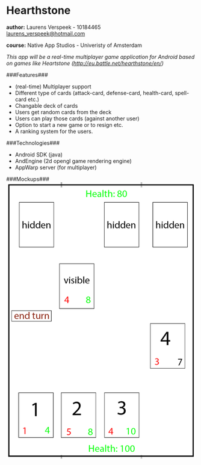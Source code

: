 Hearthstone
=======

**author:** Laurens Verspeek - 10184465<br>
            laurens_verspeek@hotmail.com

**course:** Native App Studios - Univeristy of Amsterdam

_This app will be a real-time multiplayer game application for Android based on games like Heartstone (http://eu.battle.net/hearthstone/en/)_


###Features###
- (real-time) Multiplayer support
- Different type of cards (attack-card, defense-card, health-card, spell-card etc.)
- Changable deck of cards
- Users get random cards from the deck
- Users can play those cards (against another user)
- Option to start a new game or to resign etc.
- A ranking system for the users. 

###Technologies###
- Android SDK (java)
- AndEngine (2d opengl game rendering engine)
- AppWarp server (for multiplayer)

###Mockups###
![gamePlay](doc/gamePlay.png "gamePlay")
